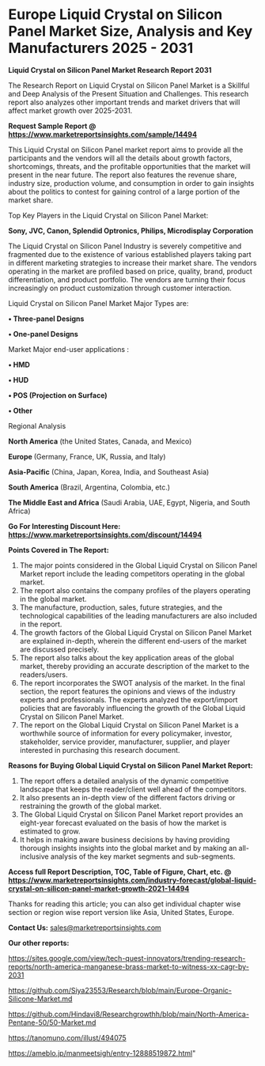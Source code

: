  # Europe Liquid Crystal on Silicon Panel Market Size, Analysis and Key Manufacturers 2025 - 2031

<strong>Liquid Crystal on Silicon Panel Market Research Report 2031</strong>

The Research Report on Liquid Crystal on Silicon Panel Market is a Skillful and Deep Analysis of the Present Situation and Challenges. This research report also analyzes other important trends and market drivers that will affect market growth over 2025-2031.

<strong>Request Sample Report @ <a href=https://www.marketreportsinsights.com/sample/14494>https://www.marketreportsinsights.com/sample/14494</a></strong>

This Liquid Crystal on Silicon Panel market report aims to provide all the participants and the vendors will all the details about growth factors, shortcomings, threats, and the profitable opportunities that the market will present in the near future. The report also features the revenue share, industry size, production volume, and consumption in order to gain insights about the politics to contest for gaining control of a large portion of the market share.

Top Key Players in the Liquid Crystal on Silicon Panel Market:

<strong>Sony, JVC, Canon, Splendid Optronics, Philips, Microdisplay Corporation</strong>

The Liquid Crystal on Silicon Panel Industry is severely competitive and fragmented due to the existence of various established players taking part in different marketing strategies to increase their market share. The vendors operating in the market are profiled based on price, quality, brand, product differentiation, and product portfolio. The vendors are turning their focus increasingly on product customization through customer interaction.

Liquid Crystal on Silicon Panel Market Major Types are:

<strong>• Three-panel Designs

• One-panel Designs</strong>

Market Major end-user applications :

<strong>• HMD

• HUD

• POS (Projection on Surface)

• Other</strong>

Regional Analysis

</u><strong><b>North America</b></strong> (the United States, Canada, and Mexico)

<strong><b>Europe </b></strong>(Germany, France, UK, Russia, and Italy)

<strong><b>Asia-Pacific</b></strong> (China, Japan, Korea, India, and Southeast Asia)

<strong><b>South America</b></strong> (Brazil, Argentina, Colombia, etc.)

<strong><b>The Middle East and Africa</b></strong> (Saudi Arabia, UAE, Egypt, Nigeria, and South Africa)

<strong>Go For Interesting Discount Here: <a href=https://www.marketreportsinsights.com/discount/14494>https://www.marketreportsinsights.com/discount/14494</a></strong>

<strong>Points Covered in The Report:</strong>
<ol>
  <li>The major points considered in the Global Liquid Crystal on Silicon Panel Market report include the leading competitors operating in the global market.</li>
  <li>The report also contains the company profiles of the players operating in the global market.</li>
  <li>The manufacture, production, sales, future strategies, and the technological capabilities of the leading manufacturers are also included in the report.</li>
  <li>The growth factors of the Global Liquid Crystal on Silicon Panel Market are explained in-depth, wherein the different end-users of the market are discussed precisely.</li>
  <li>The report also talks about the key application areas of the global market, thereby providing an accurate description of the market to the readers/users.</li>
  <li>The report incorporates the SWOT analysis of the market. In the final section, the report features the opinions and views of the industry experts and professionals. The experts analyzed the export/import policies that are favorably influencing the growth of the Global Liquid Crystal on Silicon Panel Market.</li>
  <li>The report on the Global Liquid Crystal on Silicon Panel Market is a worthwhile source of information for every policymaker, investor, stakeholder, service provider, manufacturer, supplier, and player interested in purchasing this research document.</li>
</ol>
<strong>Reasons for Buying Global Liquid Crystal on Silicon Panel Market Report:</strong>

<ol>
  <li>The report offers a detailed analysis of the dynamic competitive landscape that keeps the reader/client well ahead of the competitors.</li>
  <li>It also presents an in-depth view of the different factors driving or restraining the growth of the global market.</li>
  <li>The Global Liquid Crystal on Silicon Panel Market report provides an eight-year forecast evaluated on the basis of how the market is estimated to grow.</li>
  <li>It helps in making aware business decisions by having providing thorough insights insights into the global market and by making an all-inclusive analysis of the key market segments and sub-segments.</li>
</ol>
<strong>Access full Report Description, TOC, Table of Figure, Chart, etc. @ <a href=https://www.marketreportsinsights.com/industry-forecast/global-liquid-crystal-on-silicon-panel-market-growth-2021-14494>https://www.marketreportsinsights.com/industry-forecast/global-liquid-crystal-on-silicon-panel-market-growth-2021-14494</a></strong>


Thanks for reading this article; you can also get individual chapter wise section or region wise report version like Asia, United States, Europe.

<strong>Contact Us:</strong>
sales@marketreportsinsights.com

<strong>Our other reports:</strong>

<a href=https://sites.google.com/view/tech-quest-innovators/trending-research-reports/north-america-manganese-brass-market-to-witness-xx-cagr-by-2031>https://sites.google.com/view/tech-quest-innovators/trending-research-reports/north-america-manganese-brass-market-to-witness-xx-cagr-by-2031</a>

<a href=https://github.com/Siya23553/Research/blob/main/Europe-Organic-Silicone-Market.md>https://github.com/Siya23553/Research/blob/main/Europe-Organic-Silicone-Market.md</a>

<a href=https://github.com/Hindavi8/Researchgrowthh/blob/main/North-America-Pentane-50/50-Market.md>https://github.com/Hindavi8/Researchgrowthh/blob/main/North-America-Pentane-50/50-Market.md</a>

<a href=https://tanomuno.com/illust/494075>https://tanomuno.com/illust/494075</a>

<a href=https://ameblo.jp/manmeetsigh/entry-12888519872.html>https://ameblo.jp/manmeetsigh/entry-12888519872.html</a>"
